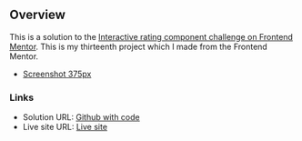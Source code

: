 ## Overview

This is a solution to the [Interactive rating component challenge on Frontend Mentor](https://www.frontendmentor.io/challenges/interactive-rating-component-koxpeBUmI). This is my thirteenth project which I made from the Frontend Mentor.

- [Screenshot 375px](./screenshot-375px.jpg)
<!-- - [Screenshot 1440px](./screenshot-1440px.jpg) -->

### Links

- Solution URL: [Github with code](https://github.com/konradbaczyk/Interactive-rating-component)
- Live site URL: [Live site](https://konradbaczyk.github.io/Interactive-rating-component/)
